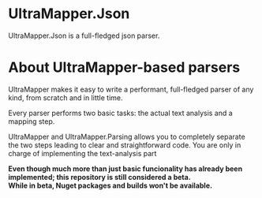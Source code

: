 # UltraMapper.Json

UltraMapper.Json is a full-fledged json parser.

# About UltraMapper-based parsers

UltraMapper makes it easy to write a performant, full-fledged parser of any kind, from scratch and in little time.

Every parser performs two basic tasks: the actual text analysis and a mapping step.

UltraMapper and UltraMapper.Parsing allows you to completely separate the two steps leading to clear and straightforward code. You are only in charge of implementing the text-analysis part

**Even though much more than just basic funcionality has already been implemented; this repository is still considered a beta.**    
**While in beta, Nuget packages and builds won't be available.**
